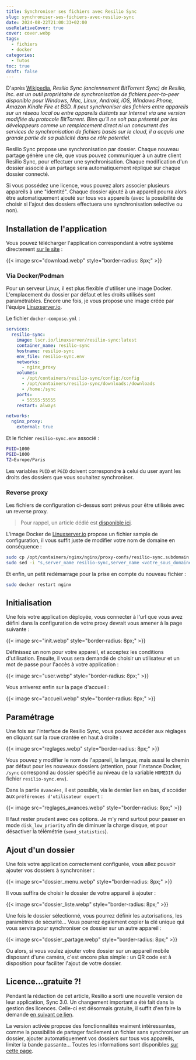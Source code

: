 ```yaml
---
title: Synchroniser ses fichiers avec Resilio Sync
slug: synchroniser-ses-fichiers-avec-resilio-sync
date: 2024-08-22T21:00:33+02:00
useRelativeCover: true
cover: cover.webp
tags:
  - fichiers
  - docker
categories:
  - Tutos
toc: true
draft: false
---
```


D'après [Wikipedia](https://en.wikipedia.org/wiki/Resilio_Sync), *Resilio Sync (anciennement BitTorrent Sync) de Resilio, Inc. est un outil propriétaire de synchronisation de fichiers peer-to-peer disponible pour Windows, Mac, Linux, Android, iOS, Windows Phone, Amazon Kindle Fire et BSD. Il peut synchroniser des fichiers entre appareils sur un réseau local ou entre appareils distants sur Internet via une version modifiée du protocole BitTorrent. Bien qu'il ne soit pas présenté par les développeurs comme un remplacement direct ni un concurrent des services de synchronisation de fichiers basés sur le cloud, il a acquis une grande partie de sa publicité dans ce rôle potentiel.*

Resilio Sync propose une synchronisation par dossier. Chaque nouveau partage génère une clé, que vous pouvez communiquer à un autre client Resilio Sync, pour effectuer une synchronisation. Chaque modification d'un dossier associé à un partage sera automatiquement répliqué sur chaque dossier connecté. 

Si vous possédez une licence, vous pouvez alors associer plusieurs appareils à une "identité". Chaque dossier ajouté à un appareil pourra alors être automatiquement ajouté sur tous vos appareils (avec la possibilité de choisir si l'ajout des dossiers effectuera une synchronisation selective ou non).

## Installation de l'application

Vous pouvez télécharger l'application correspondant à votre système directement [sur le site](https://www.resilio.com/individuals/) :

{{< image src="download.webp" style="border-radius: 8px;" >}}

### Via Docker/Podman

Pour un serveur Linux, il est plus flexible d'utiliser une image Docker. L'emplacement du dossier par défaut et les droits utilisés sont paramétrables. Encore une fois, je vous propose une image créée par l'équipe [Linuxserver.io](https://docs.linuxserver.io/images/docker-resilio-sync/).

Le fichier `docker-compose.yml` :

```yml
services:
  resilio-sync:
    image: lscr.io/linuxserver/resilio-sync:latest
    container_name: resilio-sync
    hostname: resilio-sync
    env_file: resilio-sync.env
    networks:
      - nginx_proxy
    volumes:
      - /opt/containers/resilio-sync/config:/config
      - /opt/containers/resilio-sync/downloads:/downloads
      - /home:/sync
    ports:
      - 55555:55555
    restart: always

networks:
  nginx_proxy:
    external: true
```

Et le fichier `resilio-sync.env` associé :

```bash
PUID=1000
PGID=1000
TZ=Europe/Paris
```

Les variables `PUID` et `PGID` doivent correspondre à celui du user ayant les droits des dossiers que vous souhaitez synchroniser.

### Reverse proxy

Les fichiers de configuration ci-dessus sont prévus pour être utilisés avec un reverse proxy.

> Pour rappel, un article dédié est [disponible ici](/posts/reverse-proxy-nginx/).

L'image Docker de [Linuxserver.io](https://docs.linuxserver.io/general/swag/) propose un fichier sample de configuration, il vous suffit juste de modifier votre nom de domaine en conséquence :

```bash
sudo cp /opt/containers/nginx/nginx/proxy-confs/resilio-sync.subdomain.conf.sample /opt/containers/nginx/nginx/proxy-confs/resilio-sync.subdomain.conf
sudo sed -i "s,server_name resilio-sync,server_name <votre_sous_domaine>,g" /opt/containers/nginx/nginx/proxy-confs/resilio-sync.subdomain.conf
```

Et enfin, un petit redémarrage pour la prise en compte du nouveau fichier :

```bash
sudo docker restart nginx
```

## Initialisation

Une fois votre application déployée, vous connecter à l'url que vous avez défini dans la configuration de votre proxy devrait vous amener à la page suivante :

{{< image src="init.webp" style="border-radius: 8px;" >}}

Définissez un nom pour votre appareil, et acceptez les conditions d'utilisation. Ensuite, il vous sera demandé de choisir un utilisateur et un mot de passe pour l'accès à votre application :

{{< image src="user.webp" style="border-radius: 8px;" >}}

Vous arriverez enfin sur la page d'accueil :

{{< image src="accueil.webp" style="border-radius: 8px;" >}}

## Paramétrage

Une fois sur l'interface de Resilio Sync, vous pouvez accéder aux réglages en cliquant sur la roue crantée en haut à droite :

{{< image src="reglages.webp" style="border-radius: 8px;" >}}

Vous pouvez y modifier le nom de l'appareil, la langue, mais aussi le chemin par défaut pour les nouveaux dossiers (attention, pour l'instance Docker, `/sync` correspond au dossier spécifié au niveau de la variable `HOMEDIR` du fichier `resilio-sync.env`).

Dans la partie `Avancées`, il est possible, via le dernier lien en bas, d'accéder aux `préférences d'utilisateur expert` :

{{< image src="reglages_avances.webp" style="border-radius: 8px;" >}}

Il faut rester prudent avec ces options. Je m'y rend surtout pour passer en mode `disk_low_priority` afin de diminuer la charge disque, et pour désactiver la télémétrie (`send_statistics`).

## Ajout d'un dossier

Une fois votre application correctement configurée, vous allez pouvoir ajouter vos dossiers à synchroniser :

{{< image src="dossier_menu.webp" style="border-radius: 8px;" >}}

Il vous suffira de choisir le dossier de votre appareil à ajouter :

{{< image src="dossier_liste.webp" style="border-radius: 8px;" >}}

Une fois le dossier sélectionné, vous pourrez définir les autorisations, les paramètres de sécurité... Vous pourrez également copier la clé unique qui vous servira pour synchroniser ce dossier sur un autre appareil :

{{< image src="dossier_partage.webp" style="border-radius: 8px;" >}}

Ou alors, si vous voulez ajouter votre dossier sur un appareil mobile disposant d'une caméra, c'est encore plus simple : un QR code est à disposition pour faciliter l'ajout de votre dossier.

## Licence...gratuite ?!

Pendant la rédaction de cet article, Resilio a sorti une nouvelle version de leur application, Sync 3.0. Un changement important a été fait dans la gestion des licences. Celle-ci est désormais gratuite, il suffit d'en faire la demande [en suivant ce lien](https://www.resilio.com/sync/register/).

La version activée propose des fonctionnalités vraiment intéressantes, comme la possibilité de partager facilement un fichier sans synchroniser un dossier, ajouter automatiquement vos dossiers sur tous vos appareils, limiter la bande passante... Toutes les informations sont disponibles [sur cette page](https://www.resilio.com/sync/#Features).
